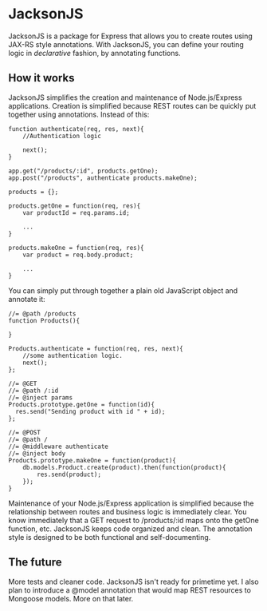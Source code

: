 JacksonJS
=========
JacksonJS is a package for Express that allows you to create routes using JAX-RS style annotations. With JacksonJS, you can define your routing logic in _declarative_ fashion, by annotating functions.

How it works
------------------
JacksonJS simplifies the creation and maintenance of Node.js/Express applications. Creation is simplified because REST routes can be quickly put  together using annotations. Instead of this:
    
    function authenticate(req, res, next){
        //Authentication logic

        next();
    }

    app.get("/products/:id", products.getOne);
    app.post("/products", authenticate products.makeOne);
    
    products = {};

    products.getOne = function(req, res){
        var productId = req.params.id;
        
        ...
    }

    products.makeOne = function(req, res){
        var product = req.body.product;

        ...
    }

You can simply put through together a plain old JavaScript object and annotate it:
    
    //= @path /products
    function Products(){
    
    }
    
    Products.authenticate = function(req, res, next){
        //some authentication logic.
        next();
    };

    //= @GET
    //= @path /:id
    //= @inject params
    Products.prototype.getOne = function(id){
      res.send("Sending product with id " + id);
    };

    //= @POST
    //= @path /
    //= @middleware authenticate
    //= @inject body
    Products.prototype.makeOne = function(product){
        db.models.Product.create(product).then(function(product){
            res.send(product);
        });
    }

Maintenance of your Node.js/Express application is simplified because the relationship between routes and business logic is immediately clear. You know immediately that a GET request to /products/:id maps onto the getOne function, etc. JacksonJS keeps code organized and clean. The annotation style is designed to be both functional and self-documenting.

The future
--------------
More tests and cleaner code. JacksonJS isn't ready for primetime yet. I also plan to introduce a @model annotation that would map REST resources to Mongoose models. More on that later.